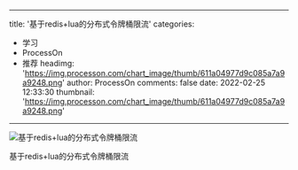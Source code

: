 
---
title: '基于redis+lua的分布式令牌桶限流'
categories: 
 - 学习
 - ProcessOn
 - 推荐
headimg: 'https://img.processon.com/chart_image/thumb/611a04977d9c085a7a9a9248.png'
author: ProcessOn
comments: false
date: 2022-02-25 12:33:30
thumbnail: 'https://img.processon.com/chart_image/thumb/611a04977d9c085a7a9a9248.png'
---

<div>   
<img class="thumb" alt="基于redis+lua的分布式令牌桶限流" src="https://img.processon.com/chart_image/thumb/611a04977d9c085a7a9a9248.png" referrerpolicy="no-referrer">
<p>基于redis+lua的分布式令牌桶限流</p>  
</div>
            